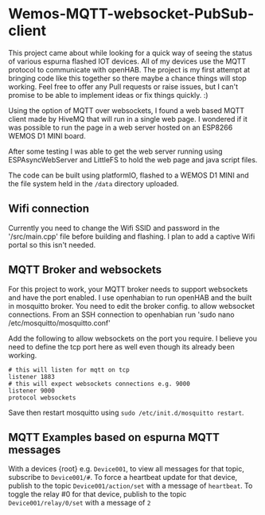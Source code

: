 ﻿# Wemos-MQTT-websocket-PubSub-client
 
 This project came about while looking for a quick way of seeing the status of various espurna flashed IOT devices. All of my devices use the MQTT protocol to communicate with openHAB. The project is my first attempt at bringing code like this together so there maybe a chance things will stop working. Feel free to offer any Pull requests or raise issues, but I can't promise to be able to implement ideas or fix things quickly. :)
 
 Using the option of MQTT over websockets, I found a web based MQTT client made by HiveMQ that will run in a single web page. I wondered if it was possible to run the page in a web server hosted on an ESP8266 WEMOS D1 MINI board.
 
 After some testing I was able to get the web server running using ESPAsyncWebServer and LittleFS to hold the web page and java script files.
 
 The code can be built using platformIO, flashed to a WEMOS D1 MINI and the file system held in the `/data` directory uploaded.
 
 ## Wifi connection
 
 Currently you need to change the Wifi SSID and password in the '/src/main.cpp' file before building and flashing. I plan to add a captive Wifi portal so this isn't needed.
 
 ## MQTT Broker and websockets

For this project to work, your MQTT broker needs to support websockets and have the port enabled. I use openhabian to run openHAB and the built in mosquitto broker. You need to edit the broker config. to allow websocket connections. From an SSH connection to openhabian run 'sudo nano /etc/mosquitto/mosquitto.conf' 

Add the following to allow websockets on the port you require. I believe you need to define the tcp port here as well even though its already been working.
```
# this will listen for mqtt on tcp
listener 1883
# this will expect websockets connections e.g. 9000
listener 9000
protocol websockets
```

Save then restart mosquitto using `sudo /etc/init.d/mosquitto restart`. 

## MQTT Examples based on espurna MQTT messages

With a devices {root} e.g. `Device001`, to view all messages for that topic, subscribe to `Device001/#`.
To force a heartbeat update for that device, publish to the topic `Device001/action/set` with a message of `heartbeat`.
To toggle the relay #0 for that device, publish to the topic `Device001/relay/0/set` with a message of `2`
